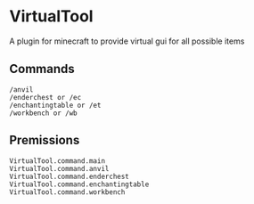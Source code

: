 # VirtualTool
A plugin for minecraft to provide virtual gui for all possible items

## Commands
    /anvil
    /enderchest or /ec
    /enchantingtable or /et
    /workbench or /wb

## Premissions
    VirtualTool.command.main
    VirtualTool.command.anvil
    VirtualTool.command.enderchest
    VirtualTool.command.enchantingtable
    VirtualTool.command.workbench